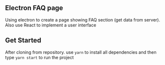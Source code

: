 ## Electron FAQ page

Using electron to create a page showing FAQ section (get data from server). Also use React to implement a user interface

## Get Started
After cloning from repository. use `yarn` to install all dependencies and then type `yarn start` to run the project
